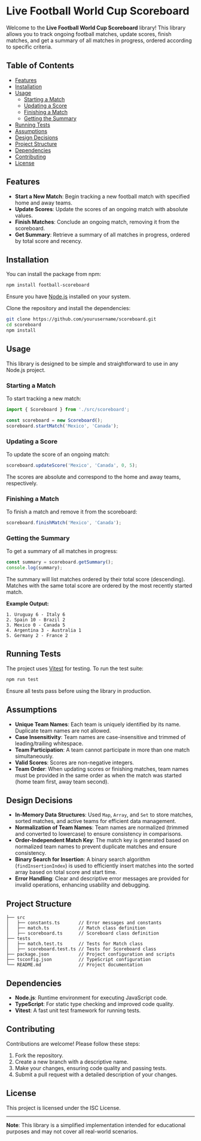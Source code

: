 # Live Football World Cup Scoreboard

Welcome to the **Live Football World Cup Scoreboard** library! This library allows you to track ongoing football matches, update scores, finish matches, and get a summary of all matches in progress, ordered according to specific criteria.

## Table of Contents

- [Features](#features)
- [Installation](#installation)
- [Usage](#usage)
  - [Starting a Match](#starting-a-match)
  - [Updating a Score](#updating-a-score)
  - [Finishing a Match](#finishing-a-match)
  - [Getting the Summary](#getting-the-summary)
- [Running Tests](#running-tests)
- [Assumptions](#assumptions)
- [Design Decisions](#design-decisions)
- [Project Structure](#project-structure)
- [Dependencies](#dependencies)
- [Contributing](#contributing)
- [License](#license)

## Features

- **Start a New Match**: Begin tracking a new football match with specified home and away teams.
- **Update Scores**: Update the scores of an ongoing match with absolute values.
- **Finish Matches**: Conclude an ongoing match, removing it from the scoreboard.
- **Get Summary**: Retrieve a summary of all matches in progress, ordered by total score and recency.

## Installation

You can install the package from npm:

```bash
npm install football-scoreboard
```

Ensure you have [Node.js](https://nodejs.org/en/) installed on your system.

Clone the repository and install the dependencies:

```bash
git clone https://github.com/yourusername/scoreboard.git
cd scoreboard
npm install
```

## Usage

This library is designed to be simple and straightforward to use in any Node.js project.

### Starting a Match

To start tracking a new match:

```typescript
import { Scoreboard } from './src/scoreboard';

const scoreboard = new Scoreboard();
scoreboard.startMatch('Mexico', 'Canada');
```

### Updating a Score

To update the score of an ongoing match:

```typescript
scoreboard.updateScore('Mexico', 'Canada', 0, 5);
```

The scores are absolute and correspond to the home and away teams, respectively.

### Finishing a Match

To finish a match and remove it from the scoreboard:

```typescript
scoreboard.finishMatch('Mexico', 'Canada');
```

### Getting the Summary

To get a summary of all matches in progress:

```typescript
const summary = scoreboard.getSummary();
console.log(summary);
```

The summary will list matches ordered by their total score (descending). Matches with the same total score are ordered by the most recently started match.

**Example Output:**

```
1. Uruguay 6 - Italy 6
2. Spain 10 - Brazil 2
3. Mexico 0 - Canada 5
4. Argentina 3 - Australia 1
5. Germany 2 - France 2
```

## Running Tests

The project uses [Vitest](https://vitest.dev/) for testing. To run the test suite:

```bash
npm run test
```

Ensure all tests pass before using the library in production.

## Assumptions

- **Unique Team Names**: Each team is uniquely identified by its name. Duplicate team names are not allowed.
- **Case Insensitivity**: Team names are case-insensitive and trimmed of leading/trailing whitespace.
- **Team Participation**: A team cannot participate in more than one match simultaneously.
- **Valid Scores**: Scores are non-negative integers.
- **Team Order**: When updating scores or finishing matches, team names must be provided in the same order as when the match was started (home team first, away team second).

## Design Decisions

- **In-Memory Data Structures**: Used `Map`, `Array`, and `Set` to store matches, sorted matches, and active teams for efficient data management.
- **Normalization of Team Names**: Team names are normalized (trimmed and converted to lowercase) to ensure consistency in comparisons.
- **Order-Independent Match Key**: The match key is generated based on normalized team names to prevent duplicate matches and ensure consistency.
- **Binary Search for Insertion**: A binary search algorithm (`findInsertionIndex`) is used to efficiently insert matches into the sorted array based on total score and start time.
- **Error Handling**: Clear and descriptive error messages are provided for invalid operations, enhancing usability and debugging.

## Project Structure

```
├── src
│   ├── constants.ts       // Error messages and constants
│   ├── match.ts           // Match class definition
│   ├── scoreboard.ts      // Scoreboard class definition
├── tests
│   ├── match.test.ts      // Tests for Match class
│   ├── scoreboard.test.ts // Tests for Scoreboard class
├── package.json           // Project configuration and scripts
├── tsconfig.json          // TypeScript configuration
└── README.md              // Project documentation
```

## Dependencies

- **Node.js**: Runtime environment for executing JavaScript code.
- **TypeScript**: For static type checking and improved code quality.
- **Vitest**: A fast unit test framework for running tests.

## Contributing

Contributions are welcome! Please follow these steps:

1. Fork the repository.
2. Create a new branch with a descriptive name.
3. Make your changes, ensuring code quality and passing tests.
4. Submit a pull request with a detailed description of your changes.

## License

This project is licensed under the ISC License.

---

**Note**: This library is a simplified implementation intended for educational purposes and may not cover all real-world scenarios.
